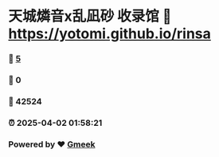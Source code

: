 # 天城燐音x乱凪砂 收录馆 :link: https://yotomi.github.io/rinsa 
### :page_facing_up: [5](https://yotomi.github.io/rinsa/tag.html) 
### :speech_balloon: 0 
### :hibiscus: 42524 
### :alarm_clock: 2025-04-02 01:58:21 
### Powered by :heart: [Gmeek](https://github.com/Meekdai/Gmeek)
